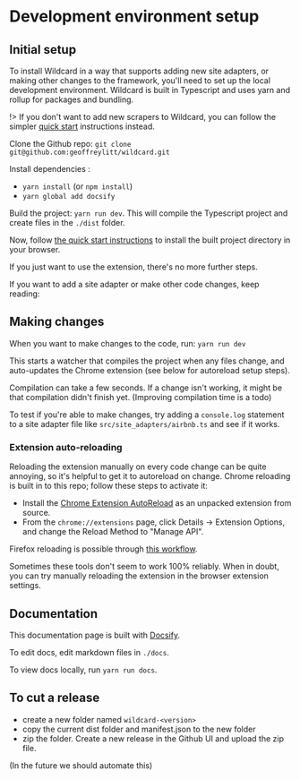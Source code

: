 # Development environment setup

## Initial setup

To install Wildcard in a way that supports adding new site adapters,
or making other changes to the framework,
you'll need to set up the local development environment. Wildcard is built in Typescript and uses yarn and rollup for packages and bundling.

!> If you don't want to add new scrapers to Wildcard, you can follow the simpler [quick start](quickstart.md) instructions instead.

Clone the Github repo: `git clone git@github.com:geoffreylitt/wildcard.git`

Install dependencies :

* `yarn install` (or `npm install`)
* `yarn global add docsify`

Build the project: `yarn run dev`.  This will compile the Typescript project and create files in the `./dist` folder.

Now, follow [the quick start instructions](quickstart.md) to install the built project directory in your browser.

If you just want to use the extension, there's no more further steps.

If you want to add a site adapter or make other code changes,
keep reading:

## Making changes

When you want to make changes to the code, run: `yarn run dev`

This starts a watcher that compiles the project when any files change, and auto-updates the Chrome extension (see below for autoreload setup steps).

Compilation can take a few seconds. If a change isn't working, it might be that compilation didn't finish yet. (Improving compilation time is a todo)

To test if you're able to make changes, try adding a `console.log` statement to a site adapter file like `src/site_adapters/airbnb.ts` and see if it works.

### Extension auto-reloading

Reloading the extension manually on every code change can be quite annoying, so it's helpful to get it to autoreload on change. Chrome reloading is built in to this repo; follow these steps to activate it:

* Install the [Chrome Extension AutoReload](https://github.com/JeromeDane/chrome-extension-auto-reload) as an unpacked extension from source.
* From the `chrome://extensions` page, click Details -> Extension Options, and change the Reload Method to "Manage API".

Firefox reloading is possible through [this workflow](https://extensionworkshop.com/documentation/develop/getting-started-with-web-ext/).

Sometimes these tools don't seem to work 100% reliably.
When in doubt, you can try manually reloading the extension
in the browser extension settings.

## Documentation

This documentation page is built with [Docsify](https://docsify.js.org/).

To edit docs, edit markdown files in `./docs`.

To view docs locally, run `yarn run docs`.

## To cut a release

* create a new folder named `wildcard-<version>`
* copy the current dist folder and manifest.json to the new folder
* zip the folder. Create a new release in the Github UI and upload the zip file.

(In the future we should automate this)
